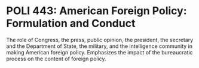 # POLI 443: American Foreign Policy: Formulation and Conduct

The role of Congress, the press, public opinion, the president, the secretary and the Department of State, the military, and the intelligence community in making American foreign policy. Emphasizes the impact of the bureaucratic process on the content of foreign policy.